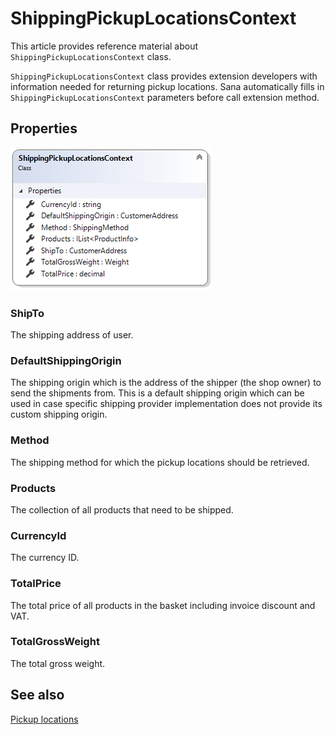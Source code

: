 ﻿# ShippingPickupLocationsContext

This article provides reference material about `ShippingPickupLocationsContext` class.

`ShippingPickupLocationsContext` class provides extension developers with information needed for returning pickup locations.
Sana automatically fills in `ShippingPickupLocationsContext` parameters before call extension method.

## Properties

![ShippingPickupLocationsContext class](img/shipping-pickup-locations-context/class.png)

### ShipTo

The shipping address of user.

### DefaultShippingOrigin

The shipping origin which is the address of the shipper (the shop owner) to send the shipments from.
This is a default shipping origin which can be used in case specific shipping provider implementation does not provide its
custom shipping origin.

### Method

The shipping method for which the pickup locations should be retrieved.

### Products

The collection of all products that need to be shipped.

### CurrencyId

The currency ID.

### TotalPrice

The total price of all products in the basket including invoice discount and VAT.

### TotalGrossWeight

The total gross weight.

## See also

[Pickup locations](..\how-to\pickup-locations-for-shipping-extension.md)
